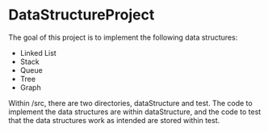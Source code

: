 # DataStructureProject
The goal of this project is to implement the following data structures:
* Linked List
* Stack
* Queue
* Tree
* Graph

Within /src, there are two directories, dataStructure and test. The code to implement the data structures are within dataStructure, and the code to test that the data structures work as intended are stored within test.


